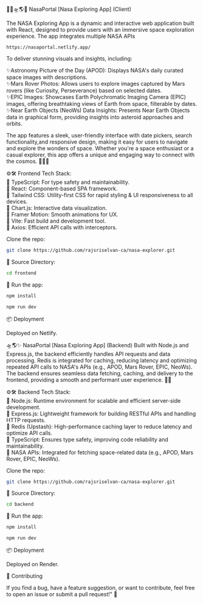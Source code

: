 🚀🌌🛸🌎✨ NasaPortal [Nasa Exploring App] (Client)

The NASA Exploring App is a dynamic and interactive web application built with React, designed to provide
users with an immersive space exploration experience. The app integrates multiple NASA APIs

``` 💻 Live App
https://nasaportal.netlify.app/
```

To deliver stunning visuals and insights, including:

✨Astronomy Picture of the Day (APOD): Displays NASA's daily curated space images with descriptions.\
✨Mars Rover Photos: Allows users to explore images captured by Mars rovers (like Curiosity, Perseverance) based on selected dates.\
✨EPIC Images: Showcases Earth Polychromatic Imaging Camera (EPIC) images, offering breathtaking views of Earth from space, filterable by dates.\
✨Near Earth Objects (NeoWs) Data Insights: Presents Near Earth Objects data in graphical form, providing insights into asteroid approaches and orbits.

The app features a sleek, user-friendly interface with date pickers, search functionality,and responsive design,
 making it easy for users to navigate and explore the wonders of space. Whether you're a space enthusiast or a casual explorer,
this app offers a unique and engaging way to connect with the cosmos. 🌌🚀✨

⚙️🛠️ Frontend Tech Stack:\
🔶 TypeScript: For type safety and maintainability.\
🔶 React: Component-based SPA framework.\
🔶 Tailwind CSS: Utility-first CSS for rapid styling & UI responsiveness to all devices.\
🔶 Chart.js: Interactive data visualization.\
🔶 Framer Motion: Smooth animations for UX.\
🔶 Vite: Fast build and development tool.\
🔶 Axios: Efficient API calls with interceptors.

Clone the repo:

```bash
git clone https://github.com/rajsriselvan-ca/nasa-explorer.git
```

🔧 Source Directory:
```bash
cd frontend
```
🚀 Run the app:
```bash
npm install
```
```bash
npm run dev
```
📦 Deployment

Deployed on Netlify. 


🛸🌎✨ NasaPortal [Nasa Exploring App] (Backend)
Built with Node.js and Express.js, the backend efficiently handles API requests and data processing.
Redis is integrated for caching, reducing latency and optimizing repeated API calls to NASA's APIs
(e.g., APOD, Mars Rover, EPIC, NeoWs). The backend ensures seamless data fetching, caching, and delivery to the frontend,
providing a smooth and performant user experience. 🚀✨

⚙️🛠️ Backend Tech Stack:\
🔶 Node.js: Runtime environment for scalable and efficient server-side development.\
🔶 Express.js: Lightweight framework for building RESTful APIs and handling HTTP requests.\
🔶 Redis (Upstash): High-performance caching layer to reduce latency and optimize API calls.\
🔶 TypeScript: Ensures type safety, improving code reliability and maintainability.\
🔶 NASA APIs: Integrated for fetching space-related data (e.g., APOD, Mars Rover, EPIC, NeoWs).

Clone the repo:

```bash
git clone https://github.com/rajsriselvan-ca/nasa-explorer.git
```

🔧 Source Directory:
```bash
cd backend
```
🚀 Run the app:
```bash
npm install
```
```bash
npm run dev
```
📦 Deployment

Deployed on Render. 

🤝 Contributing

If you find a bug, have a feature suggestion, or want to contribute, feel free to open an issue or submit a pull request!" 🚀














